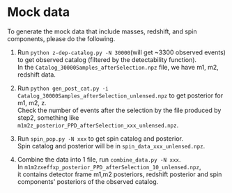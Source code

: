 # Mock data

To generate the mock data that include masses, redshift, and spin components, please do the following. <br />


1. Run `python z-dep-catalog.py -N 30000`(will get ~3300 observed events) to get observed catalog (filtered by the detectability function). <br />
In the `Catalog_30000Samples_afterSelection.npz` file, we have m1, m2, redshift data. <br />

2. Run `python gen_post_cat.py -i Catalog_30000Samples_afterSelection_unlensed.npz` to get posterior for m1, m2, z. <br />
Check the number of events after the selection by the file produced by step2, something like `m1m2z_posterior_PPD_afterSelection_xxx_unlensed.npz`. <br />

3. Run `spin_pop.py -N xxx` to get spin catalog and posterior. <br />
Spin catalog and posterior will be in `spin_data_xxx_unlensed.npz`. <br />

4. Combine the data into 1 file, run `combine_data.py -N xxx`. <br />
In `m1m2zxeffxp_posterior_PPD_afterSelection_10_unlensed.npz`, <br />
it contains detector frame m1,m2 posteriors, redshift posterior and spin components' posteriors of the observed catalog.





